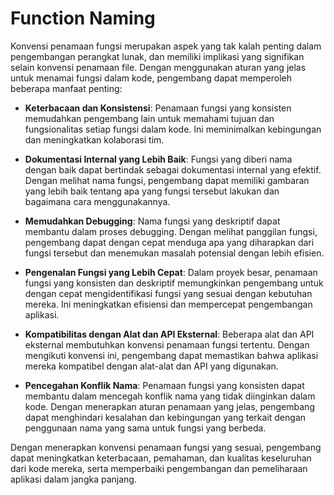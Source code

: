 # Function Naming

Konvensi penamaan fungsi merupakan aspek yang tak kalah penting dalam pengembangan perangkat lunak, dan memiliki implikasi yang signifikan selain konvensi penamaan file. Dengan menggunakan aturan yang jelas untuk menamai fungsi dalam kode, pengembang dapat memperoleh beberapa manfaat penting:

- **Keterbacaan dan Konsistensi**: Penamaan fungsi yang konsisten memudahkan pengembang lain untuk memahami tujuan dan fungsionalitas setiap fungsi dalam kode. Ini meminimalkan kebingungan dan meningkatkan kolaborasi tim.

- **Dokumentasi Internal yang Lebih Baik**: Fungsi yang diberi nama dengan baik dapat bertindak sebagai dokumentasi internal yang efektif. Dengan melihat nama fungsi, pengembang dapat memiliki gambaran yang lebih baik tentang apa yang fungsi tersebut lakukan dan bagaimana cara menggunakannya.

- **Memudahkan Debugging**: Nama fungsi yang deskriptif dapat membantu dalam proses debugging. Dengan melihat panggilan fungsi, pengembang dapat dengan cepat menduga apa yang diharapkan dari fungsi tersebut dan menemukan masalah potensial dengan lebih efisien.

- **Pengenalan Fungsi yang Lebih Cepat**: Dalam proyek besar, penamaan fungsi yang konsisten dan deskriptif memungkinkan pengembang untuk dengan cepat mengidentifikasi fungsi yang sesuai dengan kebutuhan mereka. Ini meningkatkan efisiensi dan mempercepat pengembangan aplikasi.

- **Kompatibilitas dengan Alat dan API Eksternal**: Beberapa alat dan API eksternal membutuhkan konvensi penamaan fungsi tertentu. Dengan mengikuti konvensi ini, pengembang dapat memastikan bahwa aplikasi mereka kompatibel dengan alat-alat dan API yang digunakan.

- **Pencegahan Konflik Nama**: Penamaan fungsi yang konsisten dapat membantu dalam mencegah konflik nama yang tidak diinginkan dalam kode. Dengan menerapkan aturan penamaan yang jelas, pengembang dapat menghindari kesalahan dan kebingungan yang terkait dengan penggunaan nama yang sama untuk fungsi yang berbeda.

Dengan menerapkan konvensi penamaan fungsi yang sesuai, pengembang dapat meningkatkan keterbacaan, pemahaman, dan kualitas keseluruhan dari kode mereka, serta memperbaiki pengembangan dan pemeliharaan aplikasi dalam jangka panjang.